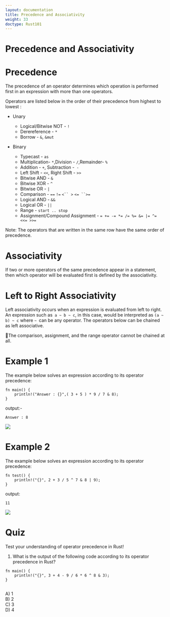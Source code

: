 ```yaml
---
layout: documentation
title: Precedence and Associativity
weight: 33
doctype: Rust101
---
```


# Precedence and Associativity

# Precedence

The precedence of an operator determines which operation is performed first in an expression with more than one operators.

Operators are listed below in the order of their precedence from highest to lowest :

- Unary
   - Logical/Bitwise NOT - `!`
   - Derereference - `*`
   - Borrow - `&`, `&mut`
   
   
- Binary
   - Typecast - `as`
   - Multiplication- `*`,Division - `/`,Remainder- `%`
   - Addition - `+`, Subtraction -` -`
   - Left Shift - `<<`, Right Shift - `>>`
   - Bitwise AND - `&`
   - Bitwise XOR - `^`
   - Bitwise OR - `|`
   - Comparison - `==` `!=` `<`` >` `<= ``>=`
   - Logical AND - `&&`
   - Logical OR - `||`
   - Range - `start .. stop`
   - Assignment/Compound Assignment - `= += -= *= /= %= &= |= ^= <<= >>=`
   
   
 Note: The operators that are written in the same row have the same order of precedence.
 
# Associativity 

If two or more operators of the same precedence appear in a statement, then which operator will be evaluated first is defined by the associativity.

# Left to Right Associativity 

Left associativity occurs when an expression is evaluated from left to right. An expression such as` a ~ b ~ c`, in this case, would be interpreted as 
`(a ~ b) ~ c` where `~ `can be any operator.
The operators below can be chained as left associative.

📝The comparison, assignment, and the range operator cannot be chained at all.

# Example 1 

The example below solves an expression according to its operator precedence:

```
fn main() {
    println!("Answer : {}",( 3 + 5 ) * 9 / 7 & 8);
}

```
output:- 
```
Answer : 8

```

![](https://raw.githubusercontent.com/sangam14/RustLabs/master/img/precedence-ex1.png)

# Example 2 

The example below solves an expression according to its operator precedence:

```
fn test() {
    println!("{}", 2 + 3 / 5 ^ 7 & 8 | 9);
}

```
output:
```
11

```
![](https://raw.githubusercontent.com/sangam14/RustLabs/master/img/precedence-ex2.png)

# Quiz 

Test your understanding of operator precedence in Rust!

1. What is the output of the following code according to its operator precedence in Rust? <br>


```
fn main() {
    println!("{}", 3 + 4 - 9 / 6 * 6 ^ 8 & 3);
}


```
A) 1 <br>
B) 2 <br>
C) 3 <br>
D) 4 <br>







   

